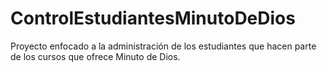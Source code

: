 # ControlEstudiantesMinutoDeDios
Proyecto enfocado a la administración de los estudiantes que hacen parte de los cursos que ofrece Minuto de Dios.